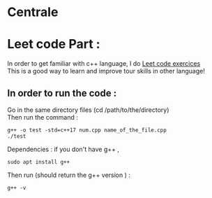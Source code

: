# Centrale

# Leet code Part :

In order to get familiar with c++ language, I do [Leet code exercices](https://leetcode.com/)<br>
This is a good way to learn and improve tour skills in other language!

## In order to run the code : <br>
Go in the same directory files (cd /path/to/the/directory)<br>
Then run the command : <br>

    g++ -o test -std=c++17 num.cpp name_of_the_file.cpp
    ./test

Dependencies : if you don't have g++ , <br>

    sudo apt install g++
Then run (should return the g++ version ) : <br>

    g++ -v 
